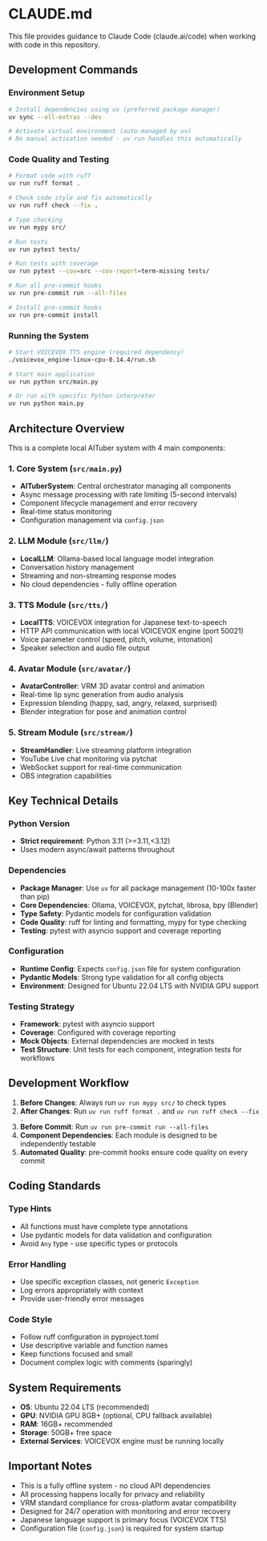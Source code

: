# CLAUDE.md

This file provides guidance to Claude Code (claude.ai/code) when working with code in this repository.

## Development Commands

### Environment Setup
```bash
# Install dependencies using uv (preferred package manager)
uv sync --all-extras --dev

# Activate virtual environment (auto-managed by uv)
# No manual activation needed - uv run handles this automatically
```

### Code Quality and Testing
```bash
# Format code with ruff
uv run ruff format .

# Check code style and fix automatically
uv run ruff check --fix .

# Type checking
uv run mypy src/

# Run tests
uv run pytest tests/

# Run tests with coverage
uv run pytest --cov=src --cov-report=term-missing tests/

# Run all pre-commit hooks
uv run pre-commit run --all-files

# Install pre-commit hooks
uv run pre-commit install
```

### Running the System
```bash
# Start VOICEVOX TTS engine (required dependency)
./voicevox_engine-linux-cpu-0.14.4/run.sh

# Start main application
uv run python src/main.py

# Or run with specific Python interpreter
uv run python main.py
```

## Architecture Overview

This is a complete local AITuber system with 4 main components:

### 1. Core System (`src/main.py`)
- **AITuberSystem**: Central orchestrator managing all components
- Async message processing with rate limiting (5-second intervals)
- Component lifecycle management and error recovery
- Real-time status monitoring
- Configuration management via `config.json`

### 2. LLM Module (`src/llm/`)
- **LocalLLM**: Ollama-based local language model integration
- Conversation history management
- Streaming and non-streaming response modes
- No cloud dependencies - fully offline operation

### 3. TTS Module (`src/tts/`)
- **LocalTTS**: VOICEVOX integration for Japanese text-to-speech
- HTTP API communication with local VOICEVOX engine (port 50021)
- Voice parameter control (speed, pitch, volume, intonation)
- Speaker selection and audio file output

### 4. Avatar Module (`src/avatar/`)
- **AvatarController**: VRM 3D avatar control and animation
- Real-time lip sync generation from audio analysis
- Expression blending (happy, sad, angry, relaxed, surprised)
- Blender integration for pose and animation control

### 5. Stream Module (`src/stream/`)
- **StreamHandler**: Live streaming platform integration
- YouTube Live chat monitoring via pytchat
- WebSocket support for real-time communication
- OBS integration capabilities

## Key Technical Details

### Python Version
- **Strict requirement**: Python 3.11 (>=3.11,<3.12)
- Uses modern async/await patterns throughout

### Dependencies
- **Package Manager**: Use `uv` for all package management (10-100x faster than pip)
- **Core Dependencies**: Ollama, VOICEVOX, pytchat, librosa, bpy (Blender)
- **Type Safety**: Pydantic models for configuration validation
- **Code Quality**: ruff for linting and formatting, mypy for type checking
- **Testing**: pytest with asyncio support and coverage reporting

### Configuration
- **Runtime Config**: Expects `config.json` file for system configuration
- **Pydantic Models**: Strong type validation for all config objects
- **Environment**: Designed for Ubuntu 22.04 LTS with NVIDIA GPU support

### Testing Strategy
- **Framework**: pytest with asyncio support
- **Coverage**: Configured with coverage reporting
- **Mock Objects**: External dependencies are mocked in tests
- **Test Structure**: Unit tests for each component, integration tests for workflows

## Development Workflow

1. **Before Changes**: Always run `uv run mypy src/` to check types
2. **After Changes**: Run `uv run ruff format .` and `uv run ruff check --fix .`
3. **Before Commit**: Run `uv run pre-commit run --all-files`
4. **Component Dependencies**: Each module is designed to be independently testable
5. **Automated Quality**: pre-commit hooks ensure code quality on every commit

## Coding Standards

### Type Hints
- All functions must have complete type annotations
- Use pydantic models for data validation and configuration
- Avoid `Any` type - use specific types or protocols

### Error Handling
- Use specific exception classes, not generic `Exception`
- Log errors appropriately with context
- Provide user-friendly error messages

### Code Style
- Follow ruff configuration in pyproject.toml
- Use descriptive variable and function names
- Keep functions focused and small
- Document complex logic with comments (sparingly)

## System Requirements

- **OS**: Ubuntu 22.04 LTS (recommended)
- **GPU**: NVIDIA GPU 8GB+ (optional, CPU fallback available)
- **RAM**: 16GB+ recommended
- **Storage**: 50GB+ free space
- **External Services**: VOICEVOX engine must be running locally

## Important Notes

- This is a fully offline system - no cloud API dependencies
- All processing happens locally for privacy and reliability
- VRM standard compliance for cross-platform avatar compatibility
- Designed for 24/7 operation with monitoring and error recovery
- Japanese language support is primary focus (VOICEVOX TTS)
- Configuration file (`config.json`) is required for system startup

